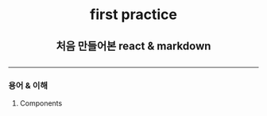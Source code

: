 <h1 align="center">first practice</h1>
<h2 align="center">처음 만들어본 react & markdown<h2>
  
---
  
### 용어 & 이해

1. Components
